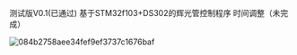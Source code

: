 测试版V0.1(已通过)
基于STM32f103+DS302的辉光管控制程序
时间调整（未完成）

![084b2758aee34fef9ef3737c1676baf](https://user-images.githubusercontent.com/74859343/197326179-bfe4f36c-ae43-4ac7-88b8-0db8726d9ecc.jpg)
